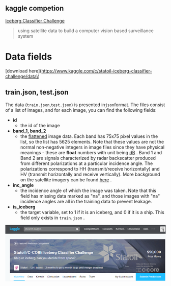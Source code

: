 ## kaggle competion

[Iceberg Classifier Challenge](https://www.kaggle.com/c/statoil-iceberg-classifier-challenge/data)

> using satellite data to build a computer vision based surveillance system

# Data fields

\[download here\]\(https://www.kaggle.com/c/statoil-iceberg-classifier-challenge/data\)

## train.json, test.json

The data \(`train.json`,`test.json`\) is presented in`json`format. The files consist of a list of images, and for each image, you can find the following fields:

* **id**
  * the id of the image
* **band\_1, band\_2**
  * the
    [flattened](https://docs.scipy.org/doc/numpy-1.13.0/reference/generated/numpy.ndarray.flatten.html)
    image data. Each band has 75x75 pixel values in the list, so the list has 5625 elements. Note that these values are not the normal non-negative integers in image files since they have physical meanings - these are
    **float**
    numbers with unit being
    [dB](https://en.wikipedia.org/wiki/Decibel)
    . Band 1 and Band 2 are signals characterized by radar backscatter produced from different polarizations at a particular incidence angle. The polarizations correspond to HH \(transmit/receive horizontally\) and HV \(transmit horizontally and receive vertically\). More background on the satellite imagery can be found
    [here](https://www.kaggle.com/c/statoil-iceberg-classifier-challenge#Background)
    .
* **inc\_angle**
  * the incidence angle of which the image was taken. Note that this field has missing data marked as "na", and those images with "na" incidence angles are all in the training data to prevent leakage.
* **is\_iceberg**
  * the target variable, set to 1 if it is an iceberg, and 0 if it is a ship. This field only exists in
    `train.json`
    .

![](/img/kaggle_IsIceberg.PNG)

